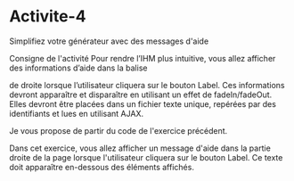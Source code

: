 # Activite-4

Simplifiez votre générateur avec des messages d'aide
 

Consigne de l'activité
Pour rendre l’IHM plus intuitive, vous allez afficher des informations d’aide dans la balise <div> de droite lorsque l’utilisateur cliquera sur le bouton Label. Ces informations devront apparaître et disparaître en utilisant un effet de fadeIn/fadeOut. Elles devront être placées dans un fichier texte unique, repérées par des identifiants et lues en utilisant AJAX.

Je vous propose de partir du code de l'exercice précédent.

Dans cet exercice, vous allez afficher un message d'aide dans la partie droite de la page lorsque l'utilisateur cliquera sur le bouton Label. Ce texte doit apparaître en-dessous des éléments affichés.


